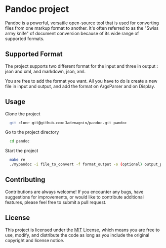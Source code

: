 
# Pandoc project

Pandoc is a powerful, versatile open-source tool that is used for converting files from one markup format to another. It's often referred to as the "Swiss army knife" of document conversion because of its wide range of supported formats.

## Supported Format

The project supports two different format for the input and three in output : json and xml, and markdown, json, xml.

You are free to add the format you want. All you have to do is create a new file in input and output, and add the format on ArgsParser and on Display.

## Usage

Clone the project

```bash
  git clone git@github.com:Jademagnin/pandoc.git pandoc
```

Go to the project directory

```bash
  cd pandoc
```

Start the project

```bash
  make re
  ./mypandoc -i file_to_convert -f format_output -o (optional) output_path -e (optional) format_input
```

## Contributing

Contributions are always welcome!
If you encounter any bugs, have suggestions for improvements, or would like to contribute additional features, please feel free to submit a pull request.

## License

This project is licensed under the [MIT](https://choosealicense.com/licenses/mit/) License, which means you are free to use, modify, and distribute the code as long as you include the original copyright and license notice.